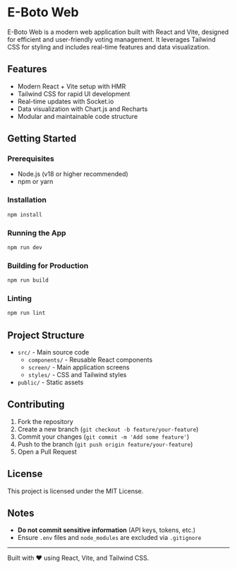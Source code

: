 # E-Boto Web

E-Boto Web is a modern web application built with React and Vite, designed for efficient and user-friendly voting management. It leverages Tailwind CSS for styling and includes real-time features and data visualization.

## Features
- Modern React + Vite setup with HMR
- Tailwind CSS for rapid UI development
- Real-time updates with Socket.io
- Data visualization with Chart.js and Recharts
- Modular and maintainable code structure

## Getting Started

### Prerequisites
- Node.js (v18 or higher recommended)
- npm or yarn

### Installation
```sh
npm install
```

### Running the App
```sh
npm run dev
```

### Building for Production
```sh
npm run build
```

### Linting
```sh
npm run lint
```

## Project Structure
- `src/` - Main source code
  - `components/` - Reusable React components
  - `screen/` - Main application screens
  - `styles/` - CSS and Tailwind styles
- `public/` - Static assets

## Contributing
1. Fork the repository
2. Create a new branch (`git checkout -b feature/your-feature`)
3. Commit your changes (`git commit -m 'Add some feature'`)
4. Push to the branch (`git push origin feature/your-feature`)
5. Open a Pull Request

## License
This project is licensed under the MIT License.

## Notes
- **Do not commit sensitive information** (API keys, tokens, etc.)
- Ensure `.env` files and `node_modules` are excluded via `.gitignore`

---

Built with ❤️ using React, Vite, and Tailwind CSS.
